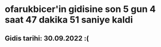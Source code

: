 # ofarukbicer'in gidisine son 5 gun 4 saat 47 dakika 51 saniye kaldi

## Gidis tarihi: 30.09.2022 :(
